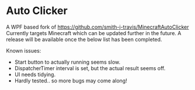 # Auto Clicker

A WPF based fork of https://github.com/smith-j-travis/MinecraftAutoClicker
Currently targets Minecraft which can be updated further in the future.
A release will be available once the below list has been completed.

Known issues:

* Start button to actually running seems slow.
* DispatcherTimer interval is set, but the actual result seems off.
* UI needs tidying.
* Hardly tested.. so more bugs may come along!